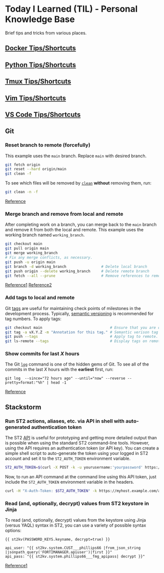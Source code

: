 # Today I Learned (TIL) - Personal Knowledge Base

Brief tips and tricks from various places.

## [Docker Tips/Shortcuts](https://github.com/TimothyDJones/til/blob/main/Docker_Tips.md)
## [Python Tips/Shortcuts](https://github.com/TimothyDJones/til/blob/main/Python_Tips.md)
## [Tmux Tips/Shortcuts](https://github.com/TimothyDJones/til/blob/main/Tmux_Tips.md)
## [Vim Tips/Shortcuts](https://github.com/TimothyDJones/til/blob/main/Vim_Tips.md)
## [VS Code Tips/Shortcuts](https://github.com/TimothyDJones/til/blob/main/VS_Code_Tips.md)

## Git

### Reset branch to remote (forcefully)
This example uses the `main` branch.  Replace `main` with desired branch.
```bash
git fetch origin
git reset --hard origin/main
git clean -f
```
To see which files will be removed by [`clean`](https://git-scm.com/docs/git-clean) **without** removing them, run:
```bash
git clean -n -f
```

[Reference](https://stackoverflow.com/a/27664932)

### Merge branch and remove from local and remote
After completing work on a branch, you can merge back to the `main` branch and remove it from both the local and remote. This example uses the working branch named `working_branch`.
```bash
git checkout main
git pull origin main
git merge working_branch
# Fix any merge conflicts, as necessary.
git push -u origin main
git branch -d working_branch                # Delete local branch
git push origin --delete working_branch     # Delete remote branch
git fetch --all --prune                     # Remove references to remote branch
```

[Reference1](https://stackoverflow.com/a/2003515)
[Reference2](https://levelup.gitconnected.com/delete-local-remote-git-branch-1d8c0870eebc)

### Add tags to local and remote
Git [tags](https://initialcommit.com/blog/git-tag) are useful for maintaining check points of milestones in the development process. Typically, [semantic versioning](https://semver.org/) is recommended for tag numbers. To apply tags:
```bash
git checkout main                               # Ensure that you are on main branch.
git tag -a vX.Y.Z -m "Annotation for this tag." # Semantic verison tag for version X.Y.Z to local (on current branch).
git push --tags                                 # Apply tag to remote.
git ls-remote --tags                            # Display tags on remote.
```

### Show commits for last _X_ hours
The Git [`log`](https://git-scm.com/docs/git-log) command is one of the hidden gems of Git. To see all of the commits in the last _X_ hours with the **earliest** first, run:
```
git log  --since="72 hours ago" --until="now" --reverse --pretty=format:"%h" | head -1
```

[Reference](https://jmduke.com/posts/microblog/git-oneliner/)

## Stackstorm

### Run ST2 actions, aliases, etc. via API in shell with auto-generated authentication token
The ST2 [API](https://api.stackstorm.com/) is useful for prototyping and getting more detailed output than is possible when using the standard ST2 command-line tools. However, using the API requires an authentication token (or API key). You can create a simple shell script to auto-generate the token using your logged in ST2 account and set it to the `ST2_AUTH_TOKEN` environment variable.
```bash
ST2_AUTH_TOKEN=$(curl -X POST -k -u yourusername:'yourpassword' https://myhost.example.com/auth/v1/tokens | jq -r '."token"')
```
Now, to run an API command at the command line using this API token, just include the `ST2_AUTH_TOKEN` environment variable in the headers.
```bash
curl -H "X-Auth-Token: $ST2_AUTH_TOKEN" -k https://myhost.example.com/api/v1/actions
```

### Read (and, optionally, decrypt) values from ST2 keystore in Jinja
To read (and, optionally, decrypt) values from the keystore using Jinja (versus YAQL) syntax in ST2, you can use a variety of possible syntax options:
```jinja
{{ st2kv(PASSWORD_KEYS.keyname, decrypt=true) }}

api_user: "{{ st2kv.system.CUST___phillips66 |from_json_string |jsonpath_query('FORTIMANAGER.apiuser')|first }}"
api_pass: "{{ st2kv.system.phillips66___fmg_apipass| decrypt }}"
```

[Reference1](https://docs.stackstorm.com/orquesta/jinja.html#stackstorm-filters)
